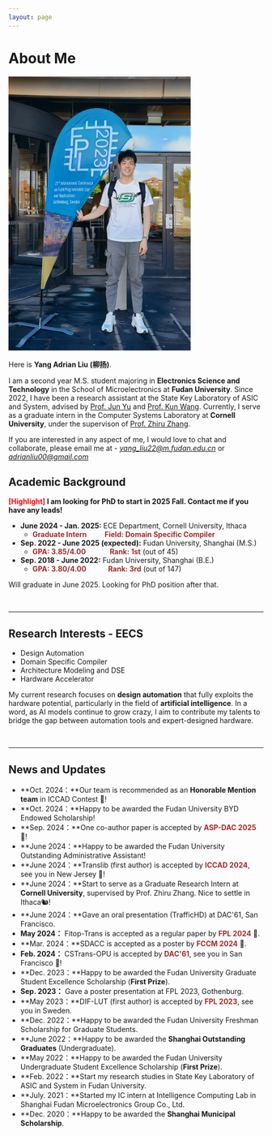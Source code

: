 ```yaml
---
layout: page
---
```


# About Me

  

<img src="images/profile.jpg" class="floatpic" width="360" height="540">

Here is **Yang Adrian Liu (柳扬)**.

I am a second year M.S. student majoring in **Electronics Science and Technology** in the School of Microelectronics at **Fudan University**. Since 2022, I have been a research assistant at the State Key Laboratory of ASIC and System, advised by [Prof. Jun Yu](https://sme.fudan.edu.cn/60/5e/c31157a352350/page.htm) and [Prof. Kun Wang](http://eda.ee.ucla.edu/people/kun-wang/index.html). Currently, I serve as a graduate intern in the Computer Systems Laboratory at **Cornell University**, under the supervison of [Prof. Zhiru Zhang](https://www.csl.cornell.edu/~zhiruz/).

If you are interested in any aspect of me, I would love to chat and collaborate, please email me at - *yang_liu22@m.fudan.edu.cn* or *adrianliu00@gmail.com*

## Academic Background

**<font color='red'>[Highlight]</font> I am looking for PhD to start in 2025 Fall. Contact me if you have any leads!**

- **June 2024 - Jan. 2025:** ECE Department, Cornell University, Ithaca
  - <strong style="color: brown;">Graduate Intern</strong>  &nbsp; &nbsp;&nbsp;&nbsp;   <strong style="color: brown;">Field: Domain Specific Compiler</strong>
- **Sep. 2022 - June 2025 (expected):** Fudan University, Shanghai (M.S.)
  - <strong style="color: brown;">GPA: 3.85/4.00</strong> &nbsp; &nbsp; &nbsp; &nbsp; &nbsp;  <strong style="color: brown;">Rank: 1st</strong> (out of 45)
- **Sep. 2018 - June 2022:** Fudan University, Shanghai (B.E.)
  - <strong style="color: brown;">GPA: 3.80/4.00</strong> &nbsp; &nbsp; &nbsp; &nbsp; &nbsp;  <strong style="color: brown;">Rank: 3rd</strong> (out of 147)


Will graduate in June 2025. Looking for PhD position after that.

<br>

---

## Research Interests - EECS

- Design Automation
- Domain Specific Compiler
- Architecture Modeling and DSE
- Hardware Accelerator

My current research focuses on **design automation** that fully exploits the hardware potential, particularly in the field of **artificial intelligence**. In a word, as AI models continue to grow crazy, I aim to contribute my talents to bridge the gap between automation tools and expert-designed hardware.

<br>

---

## News and Updates

- **Oct. 2024：**Our team is recommended as an **Honorable Mention team** in ICCAD Contest 🎊!
- **Oct. 2024：**Happy to be awarded the Fudan University BYD Endowed Scholarship!
- **Sep. 2024：**One co-author paper is accepted by <strong style="color: brown;">ASP-DAC 2025</strong> 🥳!
- **June 2024：**Happy to be awarded the Fudan University Outstanding Administrative Assistant!
- **June 2024：**Translib (first author) is accepted by <strong style="color: brown;">ICCAD 2024</strong>, see you in New Jersey 🎉!
- **June 2024：**Start to serve as a Graduate Research Intern at **Cornell University**, supervised by Prof. Zhiru Zhang. Nice to settle in Ithaca🐿️! 
- **June 2024：**Gave an oral presentation (TrafficHD) at DAC'61, San Francisco.
- **May 2024：** Fitop-Trans is accepted as a regular paper by <strong style="color: brown;">FPL 2024</strong> 🥳.
- **Mar. 2024：**SDACC is accepted as a poster by <strong style="color: brown;">FCCM 2024</strong> 🥳.
- **Feb. 2024：** CSTrans-OPU is accepted by <strong style="color: brown;">DAC'61</strong>, see you in San Francisco 🎉!
- **Dec. 2023：**Happy to be awarded the Fudan University Graduate Student Excellence Scholarship (**First Prize**).
- **Sep. 2023：** Gave a poster presentation at FPL 2023, Gothenburg.
- **May 2023：**DIF-LUT (first author) is accepted by <strong style="color: brown;">FPL 2023</strong>, see you in Sweden.
- **Dec. 2022：**Happy to be awarded the Fudan University Freshman Scholarship for Graduate Students.
- **June 2022：**Happy to be awarded the **Shanghai Outstanding Graduates** (Undergraduate).
- **May 2022：**Happy to be awarded the Fudan University Undergraduate Student Excellence Scholarship (**First Prize**).
- **Feb. 2022：**Start my research studies in State Key Laboratory of ASIC and System in Fudan University.
- **July. 2021：**Started my IC intern at Intelligence Computing Lab in Shanghai Fudan Microelectronics Group Co., Ltd.
- **Dec. 2020：**Happy to be awarded the **Shanghai Municipal Scholarship**.

<br>

